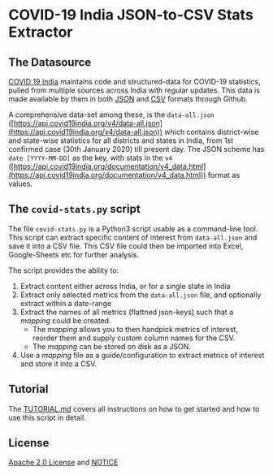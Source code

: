 # COVID-19 India JSON-to-CSV Stats Extractor

## The Datasource

[COVID 19 India](https://covid19india.org) maintains code and structured-data for COVID-19 statistics, pulled from multiple sources across India with regular updates. This data is made available by them in both [JSON](https://api.covid19india.org/) and [CSV](https://api.covid19india.org/documentation/csv/) formats through Github.

A comprehensive data-set among these, is the `data-all.json` ([https://api.covid19india.org/v4/data-all.json](https://api.covid19india.org/v4/data-all.json)) which contains district-wise and state-wise statistics for all districts and states in India, from 1st confirmed case (30th January 2020) till present day. The JSON scheme has `date [YYYY-MM-DD]` as the key, with stats in the `v4` ([https://api.covid19india.org/documentation/v4_data.html](https://api.covid19india.org/documentation/v4_data.html)) format as values.

## The `covid-stats.py` script

The file `covid-stats.py` is a Python3 script usable as a command-line tool. This script can extract specific content of interest from `data-all.json` and save it into a CSV file. This CSV file could then be imported into Excel, Google-Sheets etc for further analysis.

The script provides the ability to:

1. Extract content either across India, or for a single state in India
1. Extract only selected metrics from the `data-all.json` file, and optionally extract within a date-range
1. Extract the names of all metrics (flattned json-keys) such that a _mapping_ could be created.
    * The _mapping_ allows you to then handpick metrics of interest, reorder them and supply custom column names for the CSV.
    * The _mapping_ can be stored on disk as a JSON.
1. Use a _mapping_ file as a guide/configuration to extract metrics of interest and store it into a CSV.

## Tutorial

The [TUTORIAL.md](TUTORIAL.md) covers all instructions on how to get started and how to use this script in detail.

## License

[Apache 2.0 License](LICENSE) and [NOTICE](NOTICE.md)

